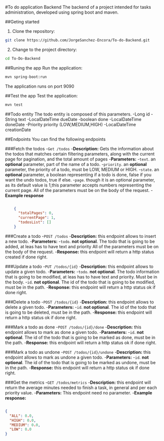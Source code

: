 #To do application Backend
The backend of a project intended for tasks administration, developed using spring boot and maven.

##Geting started
1. Clone the repository:
```bash
git clone https://github.com/JorgeSanchez-Encora/To-do-Backend.git
```
2. Change to the project directory:
```bash
cd To-Do-Backend
```

##Runing the app
Run the application:
```bash
mvn spring-boot:run
```
The application runs on port 9090

##Test the app
Test the application:
```bash
mvn test
```
##Todo entity
The todo entity is composed of this parameters.
-Long id
-String text
-LocalDateTime dueDate
-boolean done
-LocalDateTime doneDate
-Priority priority (LOW,MEDIUM,HIGH)
-LocalDateTime creationDate


##Endpoints
You can find the following endpoints

###Fetch the todos
-`Get /todos`
-**Description:** Gets the information about the todos that matches certain filtering parameters, along with the current page for pagination, and the total amount of pages
-**Parameters:**
    -`text`. an **optional** parameter, part of the name of a todo.
    -`priority`. an **optional** parameter, the priority of a todo, must be LOW, MEDIUM or HIGH.
    -`state`. an **optional** parameter, a boolean representing if a todo is done, false if you want the undo todos, true if else.
    -`page`. though it is an optional parameter, as its default value is 1,this parameter accepts numbers representing the current page.
    All of the parameters must be on the body of the request.
-**Example response**
```JSON

    {
      "totalPages": 0,
      "currentPage": 1,
      "todosList": []
    }

```

###Create a todo
-`POST /todos`
-**Description:** this endpoint allows to insert a new todo.
-**Parameters:**
    -`todo`. **not optional**. The todo that is going to be added, at leas has to have text and priority
        All of the parameters must be on the body of the request.
-**Response:** this endpoint will return a http status created if done right.

###Update a todo
-`PUT /todos/{id}`
-**Description:** this endpoint allows to update a given todo.
-**Parameters:**
    -`todo`. **not optional**. The todo information that is going to be modified, at leas has to have text and priority. Must be in the body.
    -`id`. **not optional**. The id of the todo that is going to be modified, must be in the path.
-**Response:** this endpoint will return a http status ok if done right.

###Delete a todo
-`POST /todos/{id}`
-**Description:** this endpoint allows to delete a given todo.
-**Parameters:**
    -`id`. **not optional**. The id of the todo that is going to be deleted, must be in the path.
-**Response:** this endpoint will return a http status ok if done right.

###Mark a todo as done
-`POST /todos/{id}/done`
-**Description:** this endpoint allows to mark as done a given todo.
-**Parameters:**
-`id`. **not optional**. The id of the todo that is going to be marked as done, must be in the path.
-**Response:** this endpoint will return a http status ok if done right.

###Mark a todo as undone
-`POST /todos/{id}/undone`
-**Description:** this endpoint allows to mark as undone a given todo.
-**Parameters:**
-`id`. **not optional**. The id of the todo that is going to be marked as undone, must be in the path.
-**Response:** this endpoint will return a http status ok if done right.

###Get the metrics
-`GET /todos/metrics`
-**Description:** this endpoint will return the average minutes needed to finish a task, in general and per each priority value.
-**Parameters:** This endpoint need no parameter.
-**Example response:** 
```JSON

{
  "ALL": 0.0,
  "HIGH": 0.0,
  "MEDIUM": 0.0,
  "LOW": 0.0
}

```

